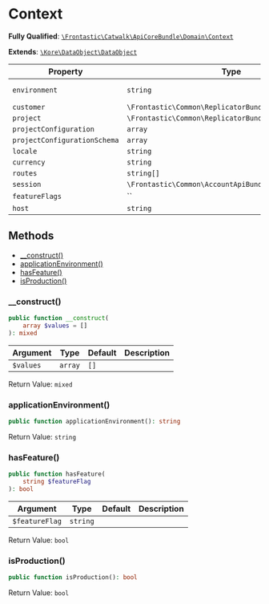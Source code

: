 #  Context

**Fully Qualified**: [`\Frontastic\Catwalk\ApiCoreBundle\Domain\Context`](../../../../src/php/ApiCoreBundle/Domain/Context.php)

**Extends**: [`\Kore\DataObject\DataObject`](https://github.com/kore/DataObject)

Property|Type|Default|Description
--------|----|-------|-----------
`environment`|`string`|`'prod'`|Symfony environment
`customer`|`\Frontastic\Common\ReplicatorBundle\Domain\Customer`||
`project`|`\Frontastic\Common\ReplicatorBundle\Domain\Project`||
`projectConfiguration`|`array`|`[]`|
`projectConfigurationSchema`|`array`|`[]`|
`locale`|`string`||
`currency`|`string`|`'EUR'`|
`routes`|`string[]`|`[]`|
`session`|`\Frontastic\Common\AccountApiBundle\Domain\Session`|`null`|
`featureFlags`|``|`[]`|
`host`|`string`||

## Methods

* [__construct()](#__construct)
* [applicationEnvironment()](#applicationenvironment)
* [hasFeature()](#hasfeature)
* [isProduction()](#isproduction)

### __construct()

```php
public function __construct(
    array $values = []
): mixed
```

Argument|Type|Default|Description
--------|----|-------|-----------
`$values`|`array`|`[]`|

Return Value: `mixed`

### applicationEnvironment()

```php
public function applicationEnvironment(): string
```

Return Value: `string`

### hasFeature()

```php
public function hasFeature(
    string $featureFlag
): bool
```

Argument|Type|Default|Description
--------|----|-------|-----------
`$featureFlag`|`string`||

Return Value: `bool`

### isProduction()

```php
public function isProduction(): bool
```

Return Value: `bool`

